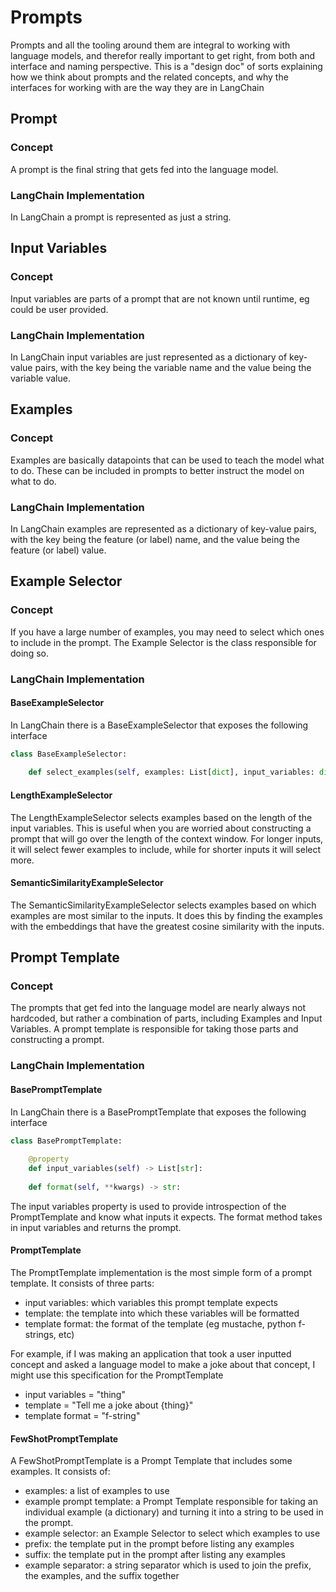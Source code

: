 # Prompts

Prompts and all the tooling around them are integral to working with language models, and therefor
really important to get right, from both and interface and naming perspective. This is a "design doc"
of sorts explaining how we think about prompts and the related concepts, and why the interfaces
for working with are the way they are in LangChain

## Prompt

### Concept
A prompt is the final string that gets fed into the language model.

### LangChain Implementation
In LangChain a prompt is represented as just a string.

## Input Variables

### Concept
Input variables are parts of a prompt that are not known until runtime, eg could be user provided.

### LangChain Implementation
In LangChain input variables are just represented as a dictionary of key-value pairs, with the key
being the variable name and the value being the variable value.

## Examples

### Concept
Examples are basically datapoints that can be used to teach the model what to do. These can be included
in prompts to better instruct the model on what to do.

### LangChain Implementation
In LangChain examples are represented as a dictionary of key-value pairs, with the key being the feature
(or label) name, and the value being the feature (or label) value.

## Example Selector

### Concept
If you have a large number of examples, you may need to select which ones to include in the prompt. The
Example Selector is the class responsible for doing so.

### LangChain Implementation

#### BaseExampleSelector
In LangChain there is a BaseExampleSelector that exposes the following interface

```python
class BaseExampleSelector:
    
    def select_examples(self, examples: List[dict], input_variables: dict):
```

#### LengthExampleSelector
The LengthExampleSelector selects examples based on the length of the input variables. 
This is useful when you are worried about constructing a prompt that will go over the length
of the context window. For longer inputs, it will select fewer examples to include, while for
shorter inputs it will select more.

#### SemanticSimilarityExampleSelector
The SemanticSimilarityExampleSelector selects examples based on which examples are most similar
to the inputs. It does this by finding the examples with the embeddings that have the greatest 
cosine similarity with the inputs.


## Prompt Template

### Concept
The prompts that get fed into the language model are nearly always not hardcoded, but rather a combination
of parts, including Examples and Input Variables. A prompt template is responsible
for taking those parts and constructing a prompt.

### LangChain Implementation

#### BasePromptTemplate
In LangChain there is a BasePromptTemplate that exposes the following interface

```python
class BasePromptTemplate:
    
    @property
    def input_variables(self) -> List[str]:
        
    def format(self, **kwargs) -> str:
```
The input variables property is used to provide introspection of the PromptTemplate and know
what inputs it expects. The format method takes in input variables and returns the prompt.

#### PromptTemplate
The PromptTemplate implementation is the most simple form of a prompt template. It consists of three parts:
- input variables: which variables this prompt template expects
- template: the template into which these variables will be formatted
- template format: the format of the template (eg mustache, python f-strings, etc)

For example, if I was making an application that took a user inputted concept and asked a language model
to make a joke about that concept, I might use this specification for the PromptTemplate
- input variables = "thing"
- template = "Tell me a joke about {thing}"
- template format = "f-string"

#### FewShotPromptTemplate
A FewShotPromptTemplate is a Prompt Template that includes some examples. It consists of:
- examples: a list of examples to use
- example prompt template: a Prompt Template responsible for taking an individual example (a dictionary) and turning it into a string to be used in the prompt.
- example selector: an Example Selector to select which examples to use
- prefix: the template put in the prompt before listing any examples
- suffix: the template put in the prompt after listing any examples
- example separator: a string separator which is used to join the prefix, the examples, and the suffix together
